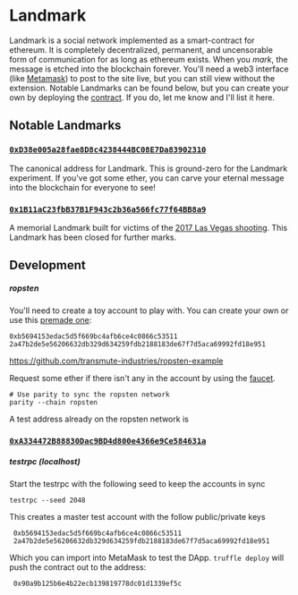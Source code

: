 # Landmark

Landmark is a social network implemented as a smart-contract for ethereum.
It is completely decentralized, permanent, and uncensorable form of communication for as long as ethereum exists.
When you _mark_, the message is etched into the blockchain forever.
You'll need a web3 interface (like [Metamask](https://metamask.io/)) to post to the site live, but you can still view without the extension.
Notable Landmarks can be found below, but you can create your own by deploying the [contract](contracts/Landmark.sol). If you do, let me know and I'll list it here.

## Notable Landmarks

### [`0xD38e005a28fae8D8c4238444BC08E7Da83902310`](https://thoppe.github.io/Landmark/index.html?address=0xD38e005a28fae8D8c4238444BC08E7Da83902310)

The canonical address for Landmark. This is ground-zero for the Landmark experiment. If you've got some ether, you can carve your eternal message into the blockchain for everyone to see!

### [`0x1B11aC23fbB37B1F943c2b36a566fc77f64BB8a9`](https://thoppe.github.io/Landmark/index.html?address=0x1B11aC23fbB37B1F943c2b36a566fc77f64BB8a9&noMeta=true)

A memorial Landmark built for victims of the [2017 Las Vegas shooting](https://www.nytimes.com/2017/10/02/us/vegas-victims-names.html). This Landmark has been closed for further marks.

## Development

##### *ropsten*

You'll need to create a toy account to play with. You can create your own or use this [premade one](https://ropsten.etherscan.io/address/0xb5694153edac5d5f669bc4afb6ce4c0866c53511):

    0xb5694153edac5d5f669bc4afb6ce4c0866c53511
    2a47b2de5e56206632db329d634259fdb2188183de67f7d5aca69992fd18e951

https://github.com/transmute-industries/ropsten-example

Request some ether if there isn't any in the account by using the [faucet](https://faucet.metamask.io/).

    # Use parity to sync the ropsten network
    parity --chain ropsten

A test address already on the ropsten network is

### [`0xA334472B88830Dac9BD4d800e4366e9Ce584631a`](https://thoppe.github.io/Landmark/index.html?networkID=3&address=0xA334472B88830Dac9BD4d800e4366e9Ce584631a)

##### *testrpc* (localhost)

Start the testrpc with the following seed to keep the accounts in sync

    testrpc --seed 2048

This creates a master test account with the follow public/private keys

     0xb5694153edac5d5f669bc4afb6ce4c0866c53511
     2a47b2de5e56206632db329d634259fdb2188183de67f7d5aca69992fd18e951

Which you can import into MetaMask to test the DApp.
`truffle deploy` will push the contract out to the address:

     0x90a9b125b6e4b22ecb139819778dc01d1339ef5c